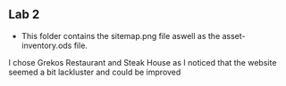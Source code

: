 ## Lab 2

* This folder contains the sitemap.png file aswell as the asset-inventory.ods file.

I chose Grekos Restaurant and Steak House as I noticed that the website seemed a bit lackluster and could be improved
